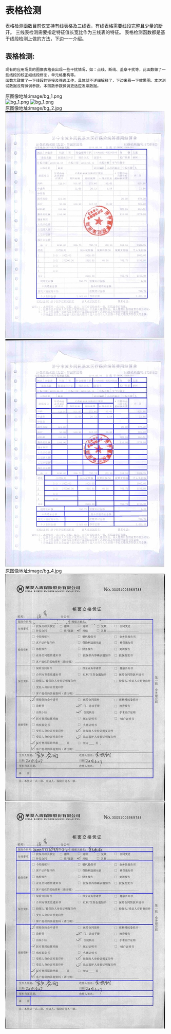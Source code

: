 # **表格检测**  
   表格检测函数目前仅支持有线表格及三线表，有线表格需要线段完整且少量的断开。  三线表检测需要指定特征值长宽比作为三线表的特征。
     表格检测函数都是基于线段检测上做的方法，下边一一介绍。  

## 表格检测:  
	现有的应用场景的图像表格会出现一些干扰情况，如：点线、断线、盖章干扰等，此函数做了一些线段的校正如线段修复，单元格重构等。  
	函数大致做了一下线段的链接及筛选工作，具体就不详细解释了，下边来看一下效果图。本次测试数据没有微调参数，本函数参数微调更适应发票数据。    
 原图像地址:image/bg_1.png  
 ![bg_1.png](./mark_img/table_bg_1.png) 
 ![bg_1.png](./mark_img/box_bg_1.png)   
 原图像地址:image/bg_2.jpg  
 ![bg_2.png](./mark_img/table_bg_2.jpg) 
 ![bg_2.png](./mark_img/box_bg_2.jpg)   
 原图像地址:image/bg_4.jpg  
 ![bg_4.png](./mark_img/table_bg_4.jpg) 
 ![bg_4.png](./mark_img/box_bg_4.jpg)  
